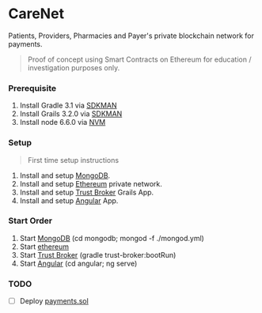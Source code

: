 CareNet
=======
Patients, Providers, Pharmacies and Payer's private blockchain network for payments.
> Proof of concept using Smart Contracts on Ethereum for education / investigation purposes only.


### Prerequisite
1. Install Gradle 3.1 via [SDKMAN](http://sdkman.io/)
2. Install Grails 3.2.0 via [SDKMAN](http://sdkman.io/)
3. Install node 6.6.0 via [NVM](https://github.com/creationix/nvm)

### Setup 
> First time setup instructions

1. Install and setup [MongoDB](./mongodb/).
2. Install and setup [Ethereum](./ethereum/) private network.
3. Install and setup [Trust Broker](./trust-broker/) Grails App.
4. Install and setup [Angular](./angular/) App.

### Start Order
1. Start [MongoDB](./mongodb/) (cd mongodb; mongod -f ./mongod.yml)
2. Start [ethereum](./ethereum/)
3. Start [Trust Broker](./trust-broker/) (gradle trust-broker:bootRun)
4. Start [Angular](./angular/) (cd angular; ng serve)



### TODO
- [ ] Deploy [payments.sol](./ethereum/contracts/payments.sol)




